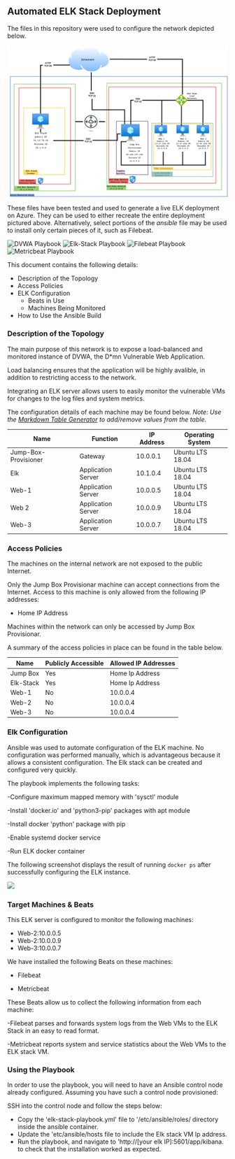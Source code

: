 ## Automated ELK Stack Deployment

The files in this repository were used to configure the network depicted below.

![](diagrams/NetworkDiagram.drawio.png)

These files have been tested and used to generate a live ELK deployment on Azure. They can be used to either recreate the entire deployment pictured above. Alternatively, select portions of the _ansible_ file may be used to install only certain pieces of it, such as Filebeat.

  ![DVWA Playbook](ansible/Playbook_Files/dvwa-playbook.yml)
  ![Elk-Stack Playbook](ansible/Playbook_Files/elk-stack-playbook.yml)
  ![Filebeat Playbook](ansible/Playbook_Files/filebeat-playbook.yml)
  ![Metricbeat Playbook](ansible/Playbook_Files/metricbeat-playbook.yml)

This document contains the following details:
- Description of the Topology
- Access Policies
- ELK Configuration
  - Beats in Use
  - Machines Being Monitored
- How to Use the Ansible Build


### Description of the Topology

The main purpose of this network is to expose a load-balanced and monitored instance of DVWA, the D*mn Vulnerable Web Application.

Load balancing ensures that the application will be highly avalible, in addition to restricting access to the network.

Integrating an ELK server allows users to easily monitor the vulnerable VMs for changes to the log files and system metrics.

The configuration details of each machine may be found below.
_Note: Use the [Markdown Table Generator](http://www.tablesgenerator.com/markdown_tables) to add/remove values from the table_.

| Name                 | Function                   | IP Address | Operating System |
|----------------------|----------------------------|------------|------------------|
| Jump-Box-Provisioner | Gateway                    | 10.0.0.1   | Ubuntu LTS 18.04 |
| Elk                  |   Application Server       | 10.1.0.4   | Ubuntu LTS 18.04 |
| Web-1                |   Application Server       | 10.0.0.5   | Ubuntu LTS 18.04 |
| Web 2                |   Application Server       | 10.0.0.9   | Ubuntu LTS 18.04 |
| Web-3                |   Application Server       | 10.0.0.7   | Ubuntu LTS 18.04 |

### Access Policies

The machines on the internal network are not exposed to the public Internet. 

Only the Jump Box Provisionar machine can accept connections from the Internet. Access to this machine is only allowed from the following IP addresses:
- Home IP Address

Machines within the network can only be accessed by Jump Box Provisionar.

A summary of the access policies in place can be found in the table below.

| Name     | Publicly Accessible | Allowed IP Addresses |
|----------|---------------------|----------------------|
| Jump Box | Yes                 | Home Ip Address      |
| Elk-Stack| Yes                 | Home Ip Address      |            
| Web-1    | No                  | 10.0.0.4             |
| Web-2    | No                  | 10.0.0.4             |
| Web-3    | No                  | 10.0.0.4             |

### Elk Configuration

Ansible was used to automate configuration of the ELK machine. No configuration was performed manually, which is advantageous because it allows a consistent configuration. The Elk stack can be created and configured very quickly.

The playbook implements the following tasks:

-Configure maximum mapped memory with 'sysctl' module

-Install 'docker.io' and 'python3-pip' packages with apt module

-Install docker 'python' package with pip

-Enable systemd docker service

-Run ELK docker container

The following screenshot displays the result of running `docker ps` after successfully configuring the ELK instance.

![](SCRIPTS/output-docker-ps.png)

### Target Machines & Beats
This ELK server is configured to monitor the following machines:

- Web-2:10.0.0.5
- Web-2:10.0.0.9
- Web-3:10.0.0.7 

We have installed the following Beats on these machines:

- Filebeat

- Metricbeat

These Beats allow us to collect the following information from each machine:

-Filebeat parses and forwards system logs from the Web VMs to the ELK Stack in an easy to read format.

-Metricbeat reports system and service statistics about the Web VMs to the ELK stack VM.

### Using the Playbook
In order to use the playbook, you will need to have an Ansible control node already configured. Assuming you have such a control node provisioned: 

SSH into the control node and follow the steps below:
- Copy the 'elk-stack-playbook.yml' file to '/etc/ansible/roles/ directory inside the ansible container.
- Update the 'etc/ansible/hosts file to include the Elk stack VM Ip address.
- Run the playbook, and navigate to 'http://[your elk IP]:5601/app/kibana. to check that the installation worked as expected.

